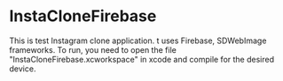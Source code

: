 # InstaCloneFirebase
This is test Instagram clone application. t uses Firebase, SDWebImage frameworks. To run, you need to open the file "InstaCloneFirebase.xcworkspace" in xcode and compile for the desired device.

